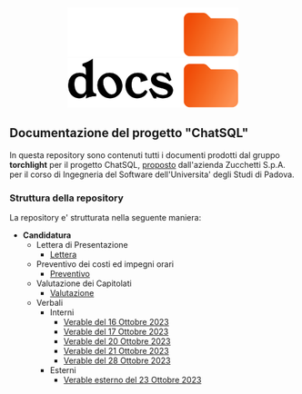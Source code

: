 <p align="center">
  <img width="300" src="docs_dark.png#gh-dark-mode-only">
  <img width="300" src="docs_light.png#gh-light-mode-only">
</p>

## Documentazione del progetto "ChatSQL"

In questa repository sono contenuti tutti i documenti prodotti dal gruppo **torchlight** per il progetto ChatSQL, [proposto](https://www.math.unipd.it/~tullio/IS-1/2023/Progetto/C9.pdf) dall'azienda Zucchetti S.p.A. per il corso di Ingegneria del Software dell'Universita' degli Studi di Padova.

### Struttura della repository
La repository e' strutturata nella seguente maniera:
- **Candidatura**
  - Lettera di Presentazione
    - [Lettera](https://github.com/Torchlight-SWE2324/Documentazione/blob/main/1%20-%20Candidatura/Lettera%20di%20Presentazione/lettera_presentazione.pdf)
  - Preventivo dei costi ed impegni orari
    - [Preventivo](https://github.com/Torchlight-SWE2324/Documentazione/blob/main/1%20-%20Candidatura/Preventivo%20costi%20ed%20impegni%20orari/preventivo_impegni.pdf)
  - Valutazione dei Capitolati
    - [Valutazione](https://github.com/Torchlight-SWE2324/Documentazione/blob/main/1%20-%20Candidatura/Valutazione%20capitolati%20d'appalto/valutazione_capitolati.pdf)
  - Verbali
    - Interni
      - [Verable del 16 Ottobre 2023](https://github.com/Torchlight-SWE2324/Documentazione/blob/main/1%20-%20Candidatura/Verbali/Verbali%20interni/verbale_16_10_2023.pdf)
      - [Verable del 17 Ottobre 2023](https://github.com/Torchlight-SWE2324/Documentazione/blob/main/1%20-%20Candidatura/Verbali/Verbali%20interni/verbale_17_10_2023.pdf)
      - [Verable del 20 Ottobre 2023](https://github.com/Torchlight-SWE2324/Documentazione/blob/main/1%20-%20Candidatura/Verbali/Verbali%20interni/verbale_20_10_2023.pdf)
      - [Verable del 21 Ottobre 2023](https://github.com/Torchlight-SWE2324/Documentazione/blob/main/1%20-%20Candidatura/Verbali/Verbali%20interni/verbale_21_10_2023.pdf)
      - [Verable del 28 Ottobre 2023](https://github.com/Torchlight-SWE2324/Documentazione/blob/main/1%20-%20Candidatura/Verbali/Verbali%20interni/verbale_28_10_2023.pdf)
    - Esterni
      - [Verable esterno del 23 Ottobre 2023](https://github.com/Torchlight-SWE2324/Documentazione/blob/main/1%20-%20Candidatura/Verbali/Verbali%20esterni/verbale_esterno_23_10_2023.pdf)

